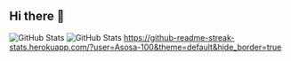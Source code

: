## Hi there 👋

<!--
**Asosa-100/Asosa-100** is a ✨ _special_ ✨ repository because its `README.md` (this file) appears on your GitHub profile.

Here are some ideas to get you started:

- 🔭 I’m currently working on ...
- 🌱 I’m currently learning ...
- 👯 I’m looking to collaborate on ...
- 🤔 I’m looking for help with ...
- 💬 Ask me about ...
- 📫 How to reach me: ...
- 😄 Pronouns: ...
- ⚡ Fun fact: ...
-->

![GitHub Stats](https://github-readme-streak-stats.herokuapp.com/?user=Asosa-100&theme=default&hide_border=true)
![GitHub Stats](https://github-readme-stats.vercel.app/api?username=Asosa-100&theme=default&show_icons=true&hide_border=true&count_private=true)
https://github-readme-streak-stats.herokuapp.com/?user=Asosa-100&theme=default&hide_border=true
